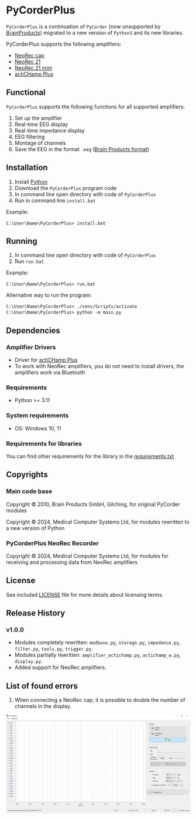 # PyCorderPlus

`PyCorderPlus` is a continuation of `PyCorder` (now unsupported by [BrainProducts](https://www.brainproducts.com/)) migrated to a new version of `Python3` and its new libraries.

PyCorderPlus supports the following amplifiers:
* [NeoRec cap](https://mcscap.com/catalog/mobile-system-neoreccap-16/system-neorec-cap-16-base/)
* [NeoRec 21](https://mcscap.com/catalog/mobile-system-neorec-cap-21/system-neorec-cap-21-professional/)
* [NeoRec 21 mini](https://mcscap.com/catalog/mobile-system-neorec-cap-21-mini/system-neorec-cap-21-mini-professional/)
* [actiCHamp Plus](https://brainvision.com/products/actichamp-plus/)

## Functional

`PyCorderPlus` supports the following functions for all supported amplifiers:
1. Set up the amplifier
2. Real-time EEG display
2. Real-time impedance display
3. EEG filtering
4. Montage of channels
5. Save the EEG in the format `.eeg` ([Brain Products format](https://www.brainproducts.com/support-resources/brainvision-core-data-format-1-0/))


## Installation

1. Install [Python](https://www.python.org/downloads/)
2. Download the `PyCorderPlus` program code
2. In command line open directory with code of `PyCorderPlus`
3. Run in command line `install.bat`

Example:
```commandline
C:\User\Name\PyCorderPlus> install.bat
```

## Running

1. In command line open directory with code of `PyCorderPlus`
2. Run `run.bat`

Example:
```commandline
C:\User\Name\PyCorderPlus> run.bat
```

Alternative way to run the program:

```commandline
C:\User\Name\PyCorderPlus> ./venv/Scripts/activate
C:\User\Name\PyCorderPlus> python -m main.py
```




## Dependencies

### Amplifier Drivers

* Driver for [actiCHamp Plus](actiCHampDriver)
* To work with NeoRec amplifiers, you do not need to install drivers, the amplifiers work via Bluetooth


### Requirements
* Python >= 3.11

### System requirements
* OS: Windows 10, 11

### Requirements for libraries
You can find other requirements for the library in the [requirements.txt](requirements.txt).

## Copyrights
### Main code base
Copyright © 2010, Brain Products GmbH, Gilching, for original PyCorder modules

Copyright © 2024, Medical Computer Systems Ltd, for modules rewritten to a new version of Python

### PyCorderPlus NeoRec Recorder
Copyright © 2024, Medical Computer Systems Ltd, for modules for receiving and processing data from NeoRec amplifiers

## License
See included [LICENSE](LICENSE) file for more details about licensing terms.

## Release History
### v1.0.0
* Modules completely rewritten: `modbase.py`, `storage.py`, `impedance.py`, `filter.py`, `tools.py`, `trigger.py`.
* Modules partially rewritten: `amplifier_actichamp.py`, `actichamp_w.py`, `display.py`.
* Added support for NeoRec amplifiers.

## List of found errors
1. When connecting a NeoRec cap, it is possible to double the number of channels in the display.

![Error example](res/error_img.JPG)
